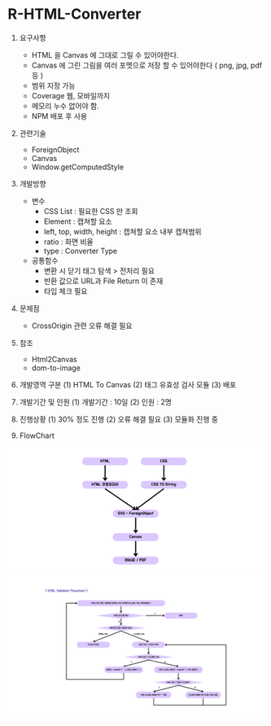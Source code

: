 # R-HTML-Converter

1. 요구사항
    * HTML 을 Canvas 에 그대로 그릴 수 있어야한다.
    * Canvas 에 그린 그림을 여러 포멧으로 저장 할 수 있어야한다 ( png, jpg, pdf 등 )
    * 범위 지정 가능
    * Coverage 웹, 모바일까지
    * 메모리 누수 없어야 함.
    * NPM 배포 후 사용

2. 관련기술
    * ForeignObject
    * Canvas
    * Window.getComputedStyle

3. 개발방향
    * 변수
        - CSS List : 필요한 CSS 만 조회
        - Element : 캡쳐할 요소
        - left, top, width, height : 캡쳐할 요소 내부 캡쳐범위
        - ratio : 화면 비율
        - type : Converter Type
    * 공통함수
        - 변환 시 닫기 태그 탐색 > 전처리 필요
        - 반환 값으로 URL과 File Return 이 존재
        - 타입 체크 필요

4. 문제점
    * CrossOrigin 관련 오류 해결 필요

5. 참조
    * Html2Canvas
    * dom-to-image

6. 개발영역 구분
(1) HTML To Canvas
(2) 태그 유효성 검사 모듈
(3) 배포

7. 개발기간 및 인원
(1) 개발기간 : 10일
(2) 인원 : 2명

8. 진행상황
(1) 30% 정도 진행
(2) 오류 해결 필요
(3) 모듈화 진행 중

9. FlowChart
<img src="./assets/etc/flow-html-converter.png">
<img src="./assets/etc/flow-html-validator.png">
